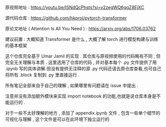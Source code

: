 原视频地址 : https://youtu.be/ISNdQcPhsts?si=v2zegWQ6ggZ8EjXC

源代码仓库 : https://github.com/hkproj/pytorch-transformer

原论文地址 ( Attention Is All You Need ) : https://arxiv.org/abs/1706.03762

建议前置 : 大概知道 Transformer 是什么 , 大概了解 torch 进行模型构建与训练的基本框架

这个仓库完全基于 Umar Jamil 的实现 . 其仓库与原视频使用的代码略有不同 , 但完全无关理解与本质 . 这里选用了仓库的代码 , 并对基本每个 .py 文件提供了用 .ipynb 写的具体讲解.但没有提供无注释的源 .py 代码还请去原仓库查看,也可自己将所有 .block 复制到 .py 里直接运行 .

所有笔记全部来自于自己的理解 , 如果哪里有问题请在 issue 中提出 . 

注意并没有添加额外模块来实现 import notebook 的功能,也就是说仓库本身是不能运行的 .  

对于一些不太好理解的地方 , 添加了 appendix.ipynb 文件 , 包含一些单个细节的可视化与理解 , 这个文件是可以在此环境下独立运行的

